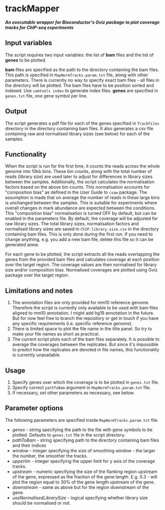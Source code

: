 # trackMapper
***An executable wrapper for Bioconductor's Gviz package to plot coverage tracks for ChIP-seq experiments***

## Input variables
The script requires two input variables: the list of **bam** files and the list of **genes** to be plotted.

**bam** files are specified as the path to the directory containing the bam files. This path is specified in `MapNormTracks.param.txt` file, along with other parameters. There is currently no way to specify exact bam files - all files in the directory will be plotted. The bam files have to be position sorted and indexed. Use `samtools index` to generate index files.
**genes** are specified in `genes.txt` file, one gene symbol per line.

## Output
The script generates a pdf file for each of the genes specified in `TrackFiles` directory in the directory containing bam files. It also generates a csv file containing raw and normalised library sizes (see below) for each of the samples.

## Functionality
When the script is run for the first time, it counts the reads across the whole genome into 10kb bins. These bin counts, along with the total number of reads (library size) are used later to adjust for differences in library sizes between the samples. Additionally, the script calculates the normalisation factors based on the above bin counts. This normalisation accounts for "composition bias" as defined in the User Guide to `csaw` package. The assumption is made that on average the number of reads in these large bins is unchanged between the samples. This is suitable for experiments where overall changes in mark abundance are expected between the conditions. This "composition bias" normalisation is turned OFF by default, but can be enabled in the parameters file. By default, the coverage will be adjusted for raw library sizes.
The total library sizes, normalisation factors and normalised library sizes are saved in `ChIP.library.size.csv` in the directory containing bam files. This is only done during the first run. If you need to change anything, e.g. you add a new bam file, delete this file so it can be generated anew.

For each gene to be plotted, the script extracts all the reads overlapping the genes from the provided bam files and calculates coverage at each position over the target region. The coverage values are then normalised for library size and/or composition bias. Normalised coverages are plotted using Gviz package over the target region.

## Limitations and notes
1. The annotation files are only provided for mm10 reference genome. Therefore the script is currently only available to be used with bam files aligned to mm10 annotation. I might add hg19 annotation in the future. But for now feel free to branch the repository or get in touch if you have any specific requirements (i.e. specific reference genome).
2. There is limited space to plot the file name in the title panel. So try to make your file names as short as practical.
3. The current script plots each of the bam files separately. It is possible to average the coverages between the replicates. But since it's impossible to predict how the replicates are denoted in file names, this functionality is currently unavailable.

## Usage
1. Specify genes over which the coverage is to be plotted in `genes.txt` file.
2. Specify correct `pathToBam` argument in `MapNormTracks.param.txt` file.
3. If necessary, set other parameters as necessary, see below.

## Parameter options
The following parameters are specified inside `MapNormTracks.param.txt` file.

+ *genes* - string specifying the path to the file with gene symbols to be plotted. Defaults to `genes.txt` file in the script directory.
+ *pathToBam* - string specifying path to the directory containing bam files and their indices
+ *window* - integer specifying the size of smoothing window - the larger the number, the smoother the tracks.
+ *upperlim* - integer specifying the upper limit for y axis of the coverage tracks.
+ *upstream* - numeric specifying the size of the flanking region upstream of the gene, expressed as the fraction of the gene length. E.g. 0.3 - will plot the region equal to 30% of the gene length upstream of the gene. 
+ *downstream* - same as above but for the region downstream of the gene.
+ *useNormalisedLibrarySize* - logical specifying whether library size should be normalised or not.
